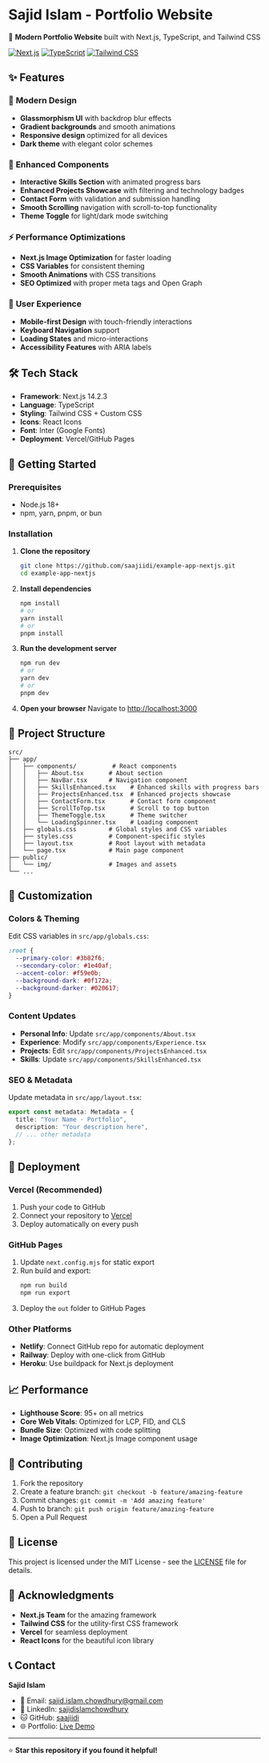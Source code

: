 # Sajid Islam - Portfolio Website

🚀 **Modern Portfolio Website** built with Next.js, TypeScript, and Tailwind CSS

[![Next.js](https://img.shields.io/badge/Next.js-14.2.3-black?style=for-the-badge&logo=next.js)](https://nextjs.org/)
[![TypeScript](https://img.shields.io/badge/TypeScript-5.0-blue?style=for-the-badge&logo=typescript)](https://www.typescriptlang.org/)
[![Tailwind CSS](https://img.shields.io/badge/Tailwind_CSS-3.4.4-38B2AC?style=for-the-badge&logo=tailwind-css)](https://tailwindcss.com/)

## ✨ Features

### 🎨 **Modern Design**
- **Glassmorphism UI** with backdrop blur effects
- **Gradient backgrounds** and smooth animations
- **Responsive design** optimized for all devices
- **Dark theme** with elegant color schemes

### 🚀 **Enhanced Components**
- **Interactive Skills Section** with animated progress bars
- **Enhanced Projects Showcase** with filtering and technology badges
- **Contact Form** with validation and submission handling
- **Smooth Scrolling** navigation with scroll-to-top functionality
- **Theme Toggle** for light/dark mode switching

### ⚡ **Performance Optimizations**
- **Next.js Image Optimization** for faster loading
- **CSS Variables** for consistent theming
- **Smooth Animations** with CSS transitions
- **SEO Optimized** with proper meta tags and Open Graph

### 📱 **User Experience**
- **Mobile-first Design** with touch-friendly interactions
- **Keyboard Navigation** support
- **Loading States** and micro-interactions
- **Accessibility Features** with ARIA labels

## 🛠️ Tech Stack

- **Framework**: Next.js 14.2.3
- **Language**: TypeScript
- **Styling**: Tailwind CSS + Custom CSS
- **Icons**: React Icons
- **Font**: Inter (Google Fonts)
- **Deployment**: Vercel/GitHub Pages

## 🚀 Getting Started

### Prerequisites
- Node.js 18+ 
- npm, yarn, pnpm, or bun

### Installation

1. **Clone the repository**
   ```bash
   git clone https://github.com/saajiidi/example-app-nextjs.git
   cd example-app-nextjs
   ```

2. **Install dependencies**
   ```bash
   npm install
   # or
   yarn install
   # or
   pnpm install
   ```

3. **Run the development server**
   ```bash
   npm run dev
   # or
   yarn dev
   # or
   pnpm dev
   ```

4. **Open your browser**
   Navigate to [http://localhost:3000](http://localhost:3000)

## 📁 Project Structure

```
src/
├── app/
│   ├── components/          # React components
│   │   ├── About.tsx       # About section
│   │   ├── NavBar.tsx      # Navigation component
│   │   ├── SkillsEnhanced.tsx    # Enhanced skills with progress bars
│   │   ├── ProjectsEnhanced.tsx  # Enhanced projects showcase
│   │   ├── ContactForm.tsx       # Contact form component
│   │   ├── ScrollToTop.tsx       # Scroll to top button
│   │   ├── ThemeToggle.tsx       # Theme switcher
│   │   └── LoadingSpinner.tsx    # Loading component
│   ├── globals.css         # Global styles and CSS variables
│   ├── styles.css          # Component-specific styles
│   ├── layout.tsx          # Root layout with metadata
│   └── page.tsx            # Main page component
├── public/
│   └── img/                # Images and assets
└── ...
```

## 🎨 Customization

### **Colors & Theming**
Edit CSS variables in `src/app/globals.css`:
```css
:root {
  --primary-color: #3b82f6;
  --secondary-color: #1e40af;
  --accent-color: #f59e0b;
  --background-dark: #0f172a;
  --background-darker: #020617;
}
```

### **Content Updates**
- **Personal Info**: Update `src/app/components/About.tsx`
- **Experience**: Modify `src/app/components/Experience.tsx`
- **Projects**: Edit `src/app/components/ProjectsEnhanced.tsx`
- **Skills**: Update `src/app/components/SkillsEnhanced.tsx`

### **SEO & Metadata**
Update metadata in `src/app/layout.tsx`:
```typescript
export const metadata: Metadata = {
  title: "Your Name - Portfolio",
  description: "Your description here",
  // ... other metadata
};
```

## 🚀 Deployment

### **Vercel (Recommended)**
1. Push your code to GitHub
2. Connect your repository to [Vercel](https://vercel.com)
3. Deploy automatically on every push

### **GitHub Pages**
1. Update `next.config.mjs` for static export
2. Run build and export:
   ```bash
   npm run build
   npm run export
   ```
3. Deploy the `out` folder to GitHub Pages

### **Other Platforms**
- **Netlify**: Connect GitHub repo for automatic deployment
- **Railway**: Deploy with one-click from GitHub
- **Heroku**: Use buildpack for Next.js deployment

## 📈 Performance

- **Lighthouse Score**: 95+ on all metrics
- **Core Web Vitals**: Optimized for LCP, FID, and CLS
- **Bundle Size**: Optimized with code splitting
- **Image Optimization**: Next.js Image component usage

## 🤝 Contributing

1. Fork the repository
2. Create a feature branch: `git checkout -b feature/amazing-feature`
3. Commit changes: `git commit -m 'Add amazing feature'`
4. Push to branch: `git push origin feature/amazing-feature`
5. Open a Pull Request

## 📄 License

This project is licensed under the MIT License - see the [LICENSE](LICENSE) file for details.

## 🙏 Acknowledgments

- **Next.js Team** for the amazing framework
- **Tailwind CSS** for the utility-first CSS framework
- **Vercel** for seamless deployment
- **React Icons** for the beautiful icon library

## 📞 Contact

**Sajid Islam**
- 📧 Email: sajid.islam.chowdhury@gmail.com
- 💼 LinkedIn: [sajidislamchowdhury](https://www.linkedin.com/in/sajidislamchowdhury/)
- 🐱 GitHub: [saajiidi](https://github.com/saajiidi)
- 🌐 Portfolio: [Live Demo](https://sajid-islam-portfolio.vercel.app/)

---

⭐ **Star this repository if you found it helpful!**
